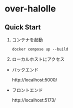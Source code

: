 # over-halolle

## Quick Start

1. コンテナを起動
    ```
    docker compose up --build
    ```

2. ローカルホストにアクセス

* バックエンド

    http://localhost:5000/

* フロントエンド

    http://localhost:5173/
